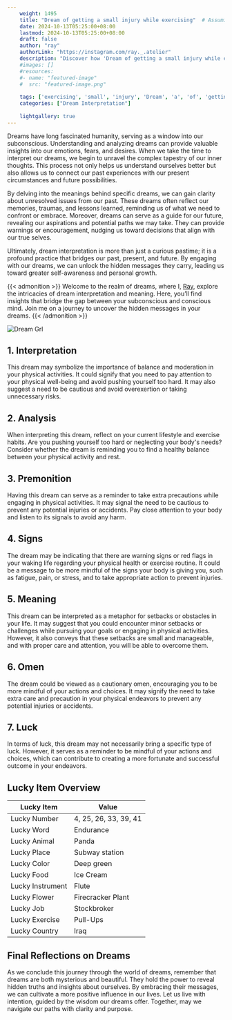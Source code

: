 ```yaml
---
    weight: 1495
    title: "Dream of getting a small injury while exercising"  # Assuming 'title' column exists
    date: 2024-10-13T05:25:00+08:00
    lastmod: 2024-10-13T05:25:00+08:00
    draft: false
    author: "ray"
    authorLink: "https://instagram.com/ray._.atelier"
    description: "Discover how 'Dream of getting a small injury while exercising' can interpret your future and uncover its significant meanings in your life."
    #images: []
    #resources:
    #- name: "featured-image"
    #  src: "featured-image.png"
    
    tags: ['exercising', 'small', 'injury', 'Dream', 'a', 'of', 'getting', 'while']
    categories: ["Dream Interpretation"]
    
    lightgallery: true
---
```

    
Dreams have long fascinated humanity, serving as a window into our subconscious. Understanding and analyzing dreams can provide valuable insights into our emotions, fears, and desires. When we take the time to interpret our dreams, we begin to unravel the complex tapestry of our inner thoughts. This process not only helps us understand ourselves better but also allows us to connect our past experiences with our present circumstances and future possibilities.

By delving into the meanings behind specific dreams, we can gain clarity about unresolved issues from our past. These dreams often reflect our memories, traumas, and lessons learned, reminding us of what we need to confront or embrace. Moreover, dreams can serve as a guide for our future, revealing our aspirations and potential paths we may take. They can provide warnings or encouragement, nudging us toward decisions that align with our true selves.

Ultimately, dream interpretation is more than just a curious pastime; it is a profound practice that bridges our past, present, and future. By engaging with our dreams, we can unlock the hidden messages they carry, leading us toward greater self-awareness and personal growth.

{{< admonition >}}
Welcome to the realm of dreams, where I, [Ray](https://instagram.com/ray._.atelier), explore the intricacies of dream interpretation and meaning. Here, you’ll find insights that bridge the gap between your subconscious and conscious mind. Join me on a journey to uncover the hidden messages in your dreams.
{{< /admonition >}}

![Dream Grl](https://cdn.pixabay.com/photo/2017/11/02/03/35/gothic-2910057_1280.jpg "Dream Grl")

## 1. Interpretation
 This dream may symbolize the importance of balance and moderation in your physical activities. It could signify that you need to pay attention to your physical well-being and avoid pushing yourself too hard. It may also suggest a need to be cautious and avoid overexertion or taking unnecessary risks.

## 2. Analysis
 When interpreting this dream, reflect on your current lifestyle and exercise habits. Are you pushing yourself too hard or neglecting your body's needs? Consider whether the dream is reminding you to find a healthy balance between your physical activity and rest.

## 3. Premonition
 Having this dream can serve as a reminder to take extra precautions while engaging in physical activities. It may signal the need to be cautious to prevent any potential injuries or accidents. Pay close attention to your body and listen to its signals to avoid any harm.

## 4. Signs
 The dream may be indicating that there are warning signs or red flags in your waking life regarding your physical health or exercise routine. It could be a message to be more mindful of the signs your body is giving you, such as fatigue, pain, or stress, and to take appropriate action to prevent injuries.

## 5. Meaning
 This dream can be interpreted as a metaphor for setbacks or obstacles in your life. It may suggest that you could encounter minor setbacks or challenges while pursuing your goals or engaging in physical activities. However, it also conveys that these setbacks are small and manageable, and with proper care and attention, you will be able to overcome them.

## 6. Omen
 The dream could be viewed as a cautionary omen, encouraging you to be more mindful of your actions and choices. It may signify the need to take extra care and precaution in your physical endeavors to prevent any potential injuries or accidents.

## 7. Luck
 In terms of luck, this dream may not necessarily bring a specific type of luck. However, it serves as a reminder to be mindful of your actions and choices, which can contribute to creating a more fortunate and successful outcome in your endeavors.

## Lucky Item Overview
| Lucky Item          | Value              |
|---------------|--------------------|
| Lucky Number        | 4, 25, 26, 33, 39, 41  |
| Lucky Word          | Endurance |
| Lucky Animal        | Panda |
| Lucky Place         | Subway station     |
| Lucky Color         | Deep green     |
| Lucky Food          | Ice Cream      |
| Lucky Instrument    | Flute |
| Lucky Flower        | Firecracker Plant    |
| Lucky Job           | Stockbroker       |
| Lucky Exercise      | Pull-Ups  |
| Lucky Country       | Iraq    |


##  Final Reflections on Dreams

As we conclude this journey through the world of dreams, remember that dreams are both mysterious and beautiful. They hold the power to reveal hidden truths and insights about ourselves. By embracing their messages, we can cultivate a more positive influence in our lives. Let us live with intention, guided by the wisdom our dreams offer. Together, may we navigate our paths with clarity and purpose.
